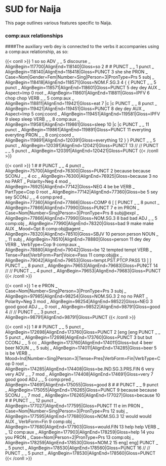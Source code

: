 # SUD for Naija

This page outlines various features specific to Naija.

### comp:aux relationships

####The auxiliary verb dey is connected to the verbs it accompanies using a comp:aux relationship, as so:

{{< conll >}}
1	so	so	ADV	_	_	5	discourse	_	AlignBegin=117700|AlignEnd=118140|Gloss=so
2	#	#	PUNCT	_	_	1	punct	_	AlignBegin=118140|AlignEnd=118418|Gloss=PUNCT
3	she	she	PRON	_	Case=Nom|Gender=Fem|Number=Sing|Person=3|PronType=Prs	5	subj	_	AlignBegin=118418|AlignEnd=118571|Gloss=NOM.F.SG.3
4	{	{	PUNCT	_	_	5	punct	_	AlignBegin=118571|AlignEnd=118601|Gloss=PUNCT
5	dey	dey	AUX	_	Aspect=Imp	0	root	_	AlignBegin=118601|AlignEnd=118811|Gloss=IPFV
6	chop	chop	VERB	_	_	5	comp:aux	_	AlignBegin=118811|AlignEnd=119421|Gloss=eat
7	|c	|c	PUNCT	_	_	8	punct	_	AlignBegin=119421|AlignEnd=119451|Gloss=PUNCT
8	dey	dey	AUX	_	Aspect=Imp	5	conj:coord	_	AlignBegin=119451|AlignEnd=119581|Gloss=IPFV
9	sleep	sleep	VERB	_	_	8	comp:aux	_	AlignBegin=119581|AlignEnd=119861|Gloss=sleep
10	|c	|c	PUNCT	_	_	11	punct	_	AlignBegin=119861|AlignEnd=119891|Gloss=PUNCT
11	everyting	everyting	PRON	_	_	8	conj:coord	_	AlignBegin=119891|AlignEnd=120391|Gloss=everything
12	}	}	PUNCT	_	_	5	punct	_	AlignBegin=120391|AlignEnd=120421|Gloss=PUNCT
13	//	//	PUNCT	_	_	5	punct	_	AlignBegin=120391|AlignEnd=120421|Gloss=PUNCT
{{< /conll >}}

{{< conll >}}
1	#	#	PUNCT	_	_	4	punct	_	AlignBegin=75700|AlignEnd=76300|Gloss=PUNCT
2	because	because	SCONJ	_	_	4	cc	_	AlignBegin=76300|AlignEnd=76925|Gloss=because
3	no	no	PART	_	Polarity=Neg	4	mod	_	AlignBegin=76925|AlignEnd=77142|Gloss=NEG
4	be	be	VERB	_	PartType=Cop	0	root	_	AlignBegin=77142|AlignEnd=77360|Gloss=be
5	sey	sey	SCONJ	_	_	4	comp:pred	_	AlignBegin=77360|AlignEnd=77866|Gloss=COMP
6	[	[	PUNCT	_	_	8	punct	_	AlignBegin=77866|AlignEnd=77990|Gloss=PUNCT
7	e	im	PRON	_	Case=Nom|Number=Sing|Person=3|PronType=Prs	8	subj@expl	_	AlignBegin=77866|AlignEnd=77990|Gloss=NOM.SG.3
8	bad	bad	ADJ	_	_	5	comp:obj	_	AlignBegin=77990|AlignEnd=78320|Gloss=bad
9	make	make	AUX	_	Mood=Opt	8	comp:obj@agent	_	AlignBegin=78320|AlignEnd=78510|Gloss=SBJV
10	person	person	NOUN	_	_	11	subj	_	AlignBegin=78510|AlignEnd=78880|Gloss=person
11	dey	dey	VERB	_	VerbType=Cop	9	comp:aux	_	AlignBegin=78880|AlignEnd=79042|Gloss=be
12	tempted	tempt	VERB	_	Tense=Past|VerbForm=Part|Voice=Pass	11	comp:obj@x	_	AlignBegin=79042|AlignEnd=79653|Gloss=tempt.PST.PTCP.PASS
13	]	]	PUNCT	_	_	8	punct	_	AlignBegin=79653|AlignEnd=79683|Gloss=PUNCT
14	//	//	PUNCT	_	_	4	punct	_	AlignBegin=79653|AlignEnd=79683|Gloss=PUNCT
{{< /conll >}}

{{< conll >}}
1	e	e	PRON	_	Case=Nom|Number=Sing|Person=3|PronType=Prs	3	subj	_	AlignBegin=97985|AlignEnd=98254|Gloss=NOM.SG.3
2	no	no	PART	_	Polarity=Neg	3	mod	_	AlignBegin=98254|AlignEnd=98522|Gloss=NEG
3	good	good	ADJ	_	_	0	root	_	AlignBegin=98522|AlignEnd=98791|Gloss=good
4	//	//	PUNCT	_	_	3	punct	_	AlignBegin=98791|AlignEnd=98791|Gloss=PUNCT
{{< /conll >}}

{{< conll >}}
1	#	#	PUNCT	_	_	5	punct	_	AlignBegin=172698|AlignEnd=173760|Gloss=PUNCT
2	[eng	[eng	PUNCT	_	_	5	punct	_	AlignBegin=172698|AlignEnd=173760|Gloss=PUNCT
3	but	but	CCONJ	_	_	5	cc	_	AlignBegin=173760|AlignEnd=174011|Gloss=but
4	beer	beer	NOUN	_	_	5	subj	_	AlignBegin=174011|AlignEnd=174285|Gloss=beer
5	is	be	VERB	_	Mood=Ind|Number=Sing|Person=3|Tense=Pres|VerbForm=Fin|VerbType=Cop	0	root	_	AlignBegin=174285|AlignEnd=174408|Gloss=be.IND.SG.3.PRS.FIN
6	very	very	ADV	_	_	7	mod	_	AlignBegin=174408|AlignEnd=174691|Gloss=very
7	good	good	ADJ	_	_	5	comp:pred	_	AlignBegin=174691|AlignEnd=175055|Gloss=good
8	#	#	PUNCT	_	_	9	punct	_	AlignBegin=175055|AlignEnd=176265|Gloss=PUNCT
9	because	because	SCONJ	_	_	7	mod	_	AlignBegin=176265|AlignEnd=177027|Gloss=because
10	#	#	PUNCT	_	_	12	punct	_	AlignBegin=177027|AlignEnd=177595|Gloss=PUNCT
11	e	im	PRON	_	Case=Nom|Number=Sing|Person=3|PronType=Prs	12	subj	_	AlignBegin=177595|AlignEnd=177680|Gloss=NOM.SG.3
12	would	would	AUX	_	VerbForm=Fin	9	comp:obj	_	AlignBegin=177680|AlignEnd=177903|Gloss=would.FIN
13	help	help	VERB	_	_	12	comp:aux	_	AlignBegin=177903|AlignEnd=178259|Gloss=help
14	you	you	PRON	_	Case=Nom|Person=2|PronType=Prs	13	comp:obj	_	AlignBegin=178259|AlignEnd=178530|Gloss=NOM.2
15	eng]	eng]	PUNCT	_	_	5	punct	_	AlignBegin=178530|AlignEnd=178560|Gloss=PUNCT
16	//	//	PUNCT	_	_	5	punct	_	AlignBegin=178530|AlignEnd=178560|Gloss=PUNCT
{{< /conll >}}
